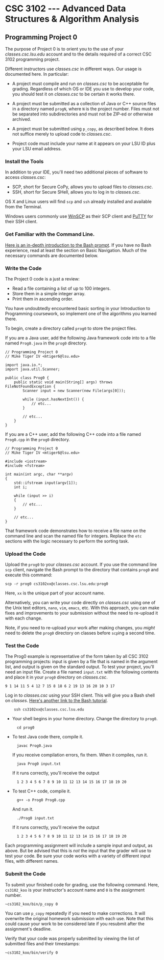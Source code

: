 # CSC 3102 --- Advanced Data Structures & Algorithm Analysis

## Programming Project 0

The purpose of Project 0 is to orient you to the use of your *classes.csc.lsu.edu* account and to the details required of a correct CSC 3102 programming project.

Different instructors use *classes.csc* in different ways. Our usage is documented here. In particular:

- A project must compile and run on *classes.csc* to be acceptable for grading. Regardless of which OS or IDE you use to develop your code, you should test it on *classes.csc* to be certain it works there.

- A project must be submitted as a collection of Java or C++ source files in a directory named `progN`, where `N` is the project number. Files must not be separated into subdirectories and must not be ZIP-ed or otherwise archived.

- A project must be submitted using `p_copy`, as described below. It does not suffice merely to upload code to *classes.csc*.

- Project code must include your name at it appears on your LSU ID plus your LSU email address.

### Install the Tools

In addition to your IDE, you'll need two additional pieces of software to access *classes.csc*:

- SCP, short for Secure CoPy, allows you to upload files to *classes.csc*.
- SSH, short for Secure SHell, allows you to log in to *classes.csc*.

OS X and Linux users will find `scp` and `ssh` already installed and available from the Terminal.

Windows users commonly use [WinSCP](https://winscp.net/eng/download.php) as their SCP client and [PuTTY](http://www.chiark.greenend.org.uk/~sgtatham/putty/download.html) for their SSH client.

### Get Familiar with the Command Line.

[Here is an in-depth introduction to the Bash prompt](http://ryanstutorials.net/linuxtutorial/). If you have no Bash experience, read at least the section on Basic Navigation. Much of the necessary commands are documented below.

### Write the Code

The Project 0 code is a just a review:

- Read a file containing a list of up to 100 integers.
- Store them in a simple integer array.
- Print them in ascending order.

You have undoubtedly encountered basic sorting in your Introduction to Programming coursework, so implement one of the algorithms you learned there.

To begin, create a directory called `prog0` to store the project files.

If you are a Java user, add the following Java framework code into to a file named `Prog0.java` in the `prog0` directory.

    // Programming Project 0
    // Mike Tiger IV <mtiger6@lsu.edu>

    import java.io.*;
    import java.util.Scanner;

    public class Prog0 {
        public static void main(String[] args) throws FileNotFoundException {
            Scanner input = new Scanner(new File(args[0]));

            while (input.hasNextInt()) {
                // etc...
            }

            // etc...
        }
    }

If you are a C++ user, add the following C++ code into a file named `Prog0.cpp` in the `prog0` directory.

    // Programming Project 0
    // Mike Tiger IV <mtiger6@lsu.edu>

    #include <iostream>
    #include <fstream>

    int main(int argc, char **argv)
    {
        std::ifstream input(argv[1]);
        int i;

        while (input >> i)
        {
            // etc...
        }

        // etc...
    }

That framework code demonstrates how to receive a file name on the command line and scan the named file for integers. Replace the `etc` sections with the logic necessary to perform the sorting task.

### Upload the Code

Upload the `prog0` to your *classes.csc* account. If you use the command line `scp` client, navigate the Bash prompt to the directory that contains `prog0` and execute this command:

    scp -r prog0 cs3102xx@classes.csc.lsu.edu:prog0

Here, `xx` is the unique part of your account name.

Alternatively, you can write your code directly on *classes.csc* using one of the Unix text editors, `nano`, `vim`, `emacs`, etc. With this approach, you can make fixes and improvements to your submission without the need to re-upload it with each change.

Note, if you need to re-upload your work after making changes, you *might* need to delete the `prog0` directory on classes before `scp`ing a second time.

### Test the Code

The Prog0 example is representative of the form taken by all CSC 3102 programming projects: input is given by a file that is named in the argument list, and output is given on the standard output. To test your project, you'll need an input file. Create a file named `input.txt` with the following contents and place it in your `prog0` directory on *classes.csc*.

    9 1 14 11 5 4 12 7 15 8 18 6 2 19 13 16 20 10 3 17

Log in to *classes.csc* using your SSH client. This will give you a Bash shell on *classes*. [Here's another link to the Bash tutorial](http://ryanstutorials.net/linuxtutorial/).

        ssh cs3102xx@classes.csc.lsu.edu

- Your shell begins in your home directory. Change the directory to `prog0`.

        cd prog0

- To test Java code there, compile it.

        javac Prog0.java

    If you receive compilation errors, fix them. When it compiles, run it.

        java Prog0 input.txt

    If it runs correctly, you'll receive the output

        1 2 3 4 5 6 7 8 9 10 11 12 13 14 15 16 17 18 19 20

- To test C++ code, compile it.

        g++ -o Prog0 Prog0.cpp

    And run it.

        ./Prog0 input.txt

    If it runs correctly, you'll receive the output

        1 2 3 4 5 6 7 8 9 10 11 12 13 14 15 16 17 18 19 20

Each programming assignment will include a sample input and output, as above. But be advised that this is *not* the input that the grader will use to test your code. Be sure your code works with a variety of different input files, with different names.

### Submit the Code

To submit your finished code for grading, use the following command. Here, `cs3102_koo` is your instructor's account name and `0` is the assignment number.

    ~cs3102_koo/bin/p_copy 0

You can use `p_copy` repeatedly if you need to make corrections. It will overwrite the original homework submission with each use. Note that this could cause your work to be considered late if you resubmit after the assignment's deadline.

Verify that your code was properly submitted by viewing the list of submitted files and their timestamps:

    ~cs3102_koo/bin/verify 0
